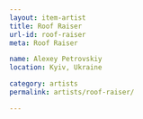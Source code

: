 ```yaml
---
layout: item-artist
title: Roof Raiser
url-id: roof-raiser
meta: Roof Raiser

name: Alexey Petrovskiy
location: Kyiv, Ukraine

category: artists
permalink: artists/roof-raiser/

---
```




